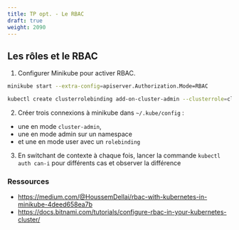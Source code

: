 ```yaml
---
title: TP opt. - Le RBAC
draft: true
weight: 2090
---
```


## Les rôles et le RBAC

1. Configurer Minikube pour activer RBAC.
```bash
minikube start --extra-config=apiserver.Authorization.Mode=RBAC

kubectl create clusterrolebinding add-on-cluster-admin --clusterrole=cluster-admin --serviceaccount=kube-system:default
```

2. Créer trois connexions à minikube dans `~/.kube/config` :
- une en mode `cluster-admin`,
- une en mode admin sur un namespace
- et une en mode user avec un `rolebinding`

3. En switchant de contexte à chaque fois, lancer la commande `kubectl auth can-i` pour différents cas et observer la différence

### Ressources 
- https://medium.com/@HoussemDellai/rbac-with-kubernetes-in-minikube-4deed658ea7b
- https://docs.bitnami.com/tutorials/configure-rbac-in-your-kubernetes-cluster/